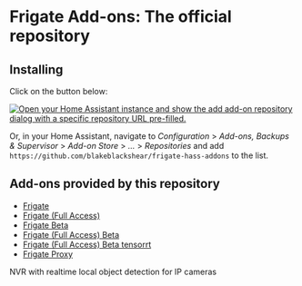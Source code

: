 # Frigate Add-ons: The official repository

## Installing

Click on the button below:

[![Open your Home Assistant instance and show the add add-on repository dialog with a specific repository URL pre-filled.](https://my.home-assistant.io/badges/supervisor_add_addon_repository.svg)](https://my.home-assistant.io/redirect/supervisor_add_addon_repository/?repository_url=https%3A%2F%2Fgithub.com%2Fblakeblackshear%2Ffrigate-hass-addons)

Or, in your Home Assistant, navigate to _Configuration_ > _Add-ons, Backups & Supervisor_ > _Add-on Store_ > _..._ > _Repositories_ and add `https://github.com/blakeblackshear/frigate-hass-addons` to the list.

## Add-ons provided by this repository

- [Frigate](frigate/README.md)
- [Frigate (Full Access)](frigate_fa/README.md)
- [Frigate Beta](frigate_beta/README.md)
- [Frigate (Full Access) Beta](frigate_fa_beta/README.md)
- [Frigate (Full Access) Beta tensorrt](frigate_fa_beta/README.md)
- [Frigate Proxy](frigate_proxy/README.md)

NVR with realtime local object detection for IP cameras
